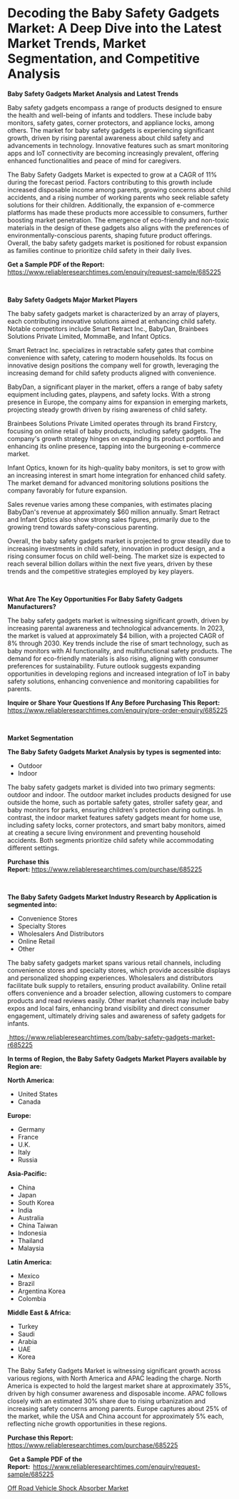 <p><h1>Decoding the Baby Safety Gadgets Market: A Deep Dive into the Latest Market Trends, Market Segmentation, and Competitive Analysis</h1></p><p><strong>Baby Safety Gadgets Market Analysis and Latest Trends</strong></p>
<p><p>Baby safety gadgets encompass a range of products designed to ensure the health and well-being of infants and toddlers. These include baby monitors, safety gates, corner protectors, and appliance locks, among others. The market for baby safety gadgets is experiencing significant growth, driven by rising parental awareness about child safety and advancements in technology. Innovative features such as smart monitoring apps and IoT connectivity are becoming increasingly prevalent, offering enhanced functionalities and peace of mind for caregivers.</p><p>The Baby Safety Gadgets Market is expected to grow at a CAGR of 11% during the forecast period. Factors contributing to this growth include increased disposable income among parents, growing concerns about child accidents, and a rising number of working parents who seek reliable safety solutions for their children. Additionally, the expansion of e-commerce platforms has made these products more accessible to consumers, further boosting market penetration. The emergence of eco-friendly and non-toxic materials in the design of these gadgets also aligns with the preferences of environmentally-conscious parents, shaping future product offerings. Overall, the baby safety gadgets market is positioned for robust expansion as families continue to prioritize child safety in their daily lives.</p></p>
<p><strong>Get a Sample PDF of the Report:&nbsp;</strong> <a href="https://www.reliableresearchtimes.com/enquiry/request-sample/685225?utm_campaign=2006&utm_medium=2&utm_source=Github&utm_content=ia&utm_term=27032025&utm_id=baby-safety-gadgets">https://www.reliableresearchtimes.com/enquiry/request-sample/685225</a></p>
<p>&nbsp;</p>
<p><strong>Baby Safety Gadgets Major Market Players</strong></p>
<p><p>The baby safety gadgets market is characterized by an array of players, each contributing innovative solutions aimed at enhancing child safety. Notable competitors include Smart Retract Inc., BabyDan, Brainbees Solutions Private Limited, MommaBe, and Infant Optics. </p><p>Smart Retract Inc. specializes in retractable safety gates that combine convenience with safety, catering to modern households. Its focus on innovative design positions the company well for growth, leveraging the increasing demand for child safety products aligned with convenience.</p><p>BabyDan, a significant player in the market, offers a range of baby safety equipment including gates, playpens, and safety locks. With a strong presence in Europe, the company aims for expansion in emerging markets, projecting steady growth driven by rising awareness of child safety.</p><p>Brainbees Solutions Private Limited operates through its brand Firstcry, focusing on online retail of baby products, including safety gadgets. The company's growth strategy hinges on expanding its product portfolio and enhancing its online presence, tapping into the burgeoning e-commerce market.</p><p>Infant Optics, known for its high-quality baby monitors, is set to grow with an increasing interest in smart home integration for enhanced child safety. The market demand for advanced monitoring solutions positions the company favorably for future expansion.</p><p>Sales revenue varies among these companies, with estimates placing BabyDan's revenue at approximately $60 million annually. Smart Retract and Infant Optics also show strong sales figures, primarily due to the growing trend towards safety-conscious parenting.</p><p>Overall, the baby safety gadgets market is projected to grow steadily due to increasing investments in child safety, innovation in product design, and a rising consumer focus on child well-being. The market size is expected to reach several billion dollars within the next five years, driven by these trends and the competitive strategies employed by key players.</p></p>
<p>&nbsp;</p>
<p><strong>What Are The Key Opportunities For Baby Safety Gadgets Manufacturers?</strong></p>
<p><p>The baby safety gadgets market is witnessing significant growth, driven by increasing parental awareness and technological advancements. In 2023, the market is valued at approximately $4 billion, with a projected CAGR of 8% through 2030. Key trends include the rise of smart technology, such as baby monitors with AI functionality, and multifunctional safety products. The demand for eco-friendly materials is also rising, aligning with consumer preferences for sustainability. Future outlook suggests expanding opportunities in developing regions and increased integration of IoT in baby safety solutions, enhancing convenience and monitoring capabilities for parents.</p></p>
<p><strong>Inquire or Share Your Questions If Any Before Purchasing This Report:</strong> <a href="https://www.reliableresearchtimes.com/enquiry/pre-order-enquiry/685225?utm_campaign=2006&utm_medium=2&utm_source=Github&utm_content=ia&utm_term=27032025&utm_id=baby-safety-gadgets">https://www.reliableresearchtimes.com/enquiry/pre-order-enquiry/685225</a></p>
<p>&nbsp;</p>
<p><strong>Market Segmentation</strong></p>
<p><strong>The Baby Safety Gadgets Market Analysis by types is segmented into:</strong></p>
<p><ul><li>Outdoor</li><li>Indoor</li></ul></p>
<p><p>The baby safety gadgets market is divided into two primary segments: outdoor and indoor. The outdoor market includes products designed for use outside the home, such as portable safety gates, stroller safety gear, and baby monitors for parks, ensuring children's protection during outings. In contrast, the indoor market features safety gadgets meant for home use, including safety locks, corner protectors, and smart baby monitors, aimed at creating a secure living environment and preventing household accidents. Both segments prioritize child safety while accommodating different settings.</p></p>
<p><strong>Purchase this Report:&nbsp;</strong><a href="https://www.reliableresearchtimes.com/purchase/685225?utm_campaign=2006&utm_medium=2&utm_source=Github&utm_content=ia&utm_term=27032025&utm_id=baby-safety-gadgets">https://www.reliableresearchtimes.com/purchase/685225</a></p>
<p>&nbsp;</p>
<p><strong>The Baby Safety Gadgets Market Industry Research by Application is segmented into:</strong></p>
<p><ul><li>Convenience Stores</li><li>Specialty Stores</li><li>Wholesalers And Distributors</li><li>Online Retail</li><li>Other</li></ul></p>
<p><p>The baby safety gadgets market spans various retail channels, including convenience stores and specialty stores, which provide accessible displays and personalized shopping experiences. Wholesalers and distributors facilitate bulk supply to retailers, ensuring product availability. Online retail offers convenience and a broader selection, allowing customers to compare products and read reviews easily. Other market channels may include baby expos and local fairs, enhancing brand visibility and direct consumer engagement, ultimately driving sales and awareness of safety gadgets for infants.</p></p>
<p><a href="https://www.reliableresearchtimes.com/baby-safety-gadgets-market-r685225?utm_campaign=2006&utm_medium=2&utm_source=Github&utm_content=ia&utm_term=27032025&utm_id=baby-safety-gadgets">&nbsp;https://www.reliableresearchtimes.com/baby-safety-gadgets-market-r685225</a></p>
<p><strong>In terms of Region, the Baby Safety Gadgets Market Players available by Region are:</strong></p>
<p>
    <p> <strong> North America: </strong>
        <ul>
            <li>United States</li>
            <li>Canada</li>
        </ul>
        </p> 
    <p> <strong> Europe: </strong>
        <ul>
            <li>Germany</li>
            <li>France</li>
            <li>U.K.</li>
            <li>Italy</li>
            <li>Russia</li>
        </ul>
        </p> 
    <p> <strong> Asia-Pacific: </strong>
        <ul>
            <li>China</li>
            <li>Japan</li>
            <li>South Korea</li>
            <li>India</li>
            <li>Australia</li>
            <li>China Taiwan</li>
            <li>Indonesia</li>
            <li>Thailand</li>
            <li>Malaysia</li>
        </ul>
        </p> 
    <p> <strong> Latin America: </strong>
        <ul>
            <li>Mexico</li>
            <li>Brazil</li>
            <li>Argentina Korea</li>
            <li>Colombia</li>
        </ul>
        </p> 
    <p> <strong> Middle East & Africa: </strong>
        <ul>
            <li>Turkey</li>
            <li>Saudi</li>
            <li>Arabia</li>
            <li>UAE</li>
            <li>Korea</li>
        </ul>
    </p>
    </p>
<p><p>The Baby Safety Gadgets Market is witnessing significant growth across various regions, with North America and APAC leading the charge. North America is expected to hold the largest market share at approximately 35%, driven by high consumer awareness and disposable income. APAC follows closely with an estimated 30% share due to rising urbanization and increasing safety concerns among parents. Europe captures about 25% of the market, while the USA and China account for approximately 5% each, reflecting niche growth opportunities in these regions.</p></p>
<p><strong>Purchase this Report: </strong><a href="https://www.reliableresearchtimes.com/purchase/685225?utm_campaign=2006&utm_medium=2&utm_source=Github&utm_content=ia&utm_term=27032025&utm_id=baby-safety-gadgets">https://www.reliableresearchtimes.com/purchase/685225</a></p>
<p>&nbsp;<strong>Get a Sample PDF of the Report:&nbsp;&nbsp;</strong><a href="https://www.reliableresearchtimes.com/enquiry/request-sample/685225?utm_campaign=2006&utm_medium=2&utm_source=Github&utm_content=ia&utm_term=27032025&utm_id=baby-safety-gadgets">https://www.reliableresearchtimes.com/enquiry/request-sample/685225</a></p>
<p><strong></strong></p>
<p><p><a href="https://github.com/bmorecock/Market-Research-Report-List-6/blob/main/off-road-vehicle-shock-absorber-market.md?utm_campaign=2006&utm_medium=2&utm_source=Github&utm_content=ia&utm_term=27032025&utm_id=baby-safety-gadgets">Off Road Vehicle Shock Absorber Market</a></p></p>